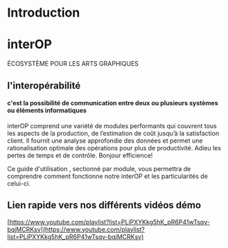 # Introduction

# interOP

ÉCOSYSTÈME POUR LES ARTS GRAPHIQUES

##

## l'interopérabilité

#### c'est la possibilité de communication entre deux ou plusieurs systèmes ou éléments informatiques 

interOP comprend une variété de modules performants qui couvrent tous les aspects de la production, de l’estimation de coût jusqu’à la satisfaction client. Il fournit une analyse approfondie des données et permet une rationalisation optimale des opérations pour plus de productivité. Adieu les pertes de temps et de contrôle. Bonjour efficience!

Ce guide d'utilisation , sectionné par module, vous permettra de comprendre comment fonctionne notre interOP et les particularités de celui-ci.


## Lien rapide vers nos différents vidéos démo

[https://www.youtube.com/playlist?list=PLiPXYKkg5hK_pR6P41wTsqv-bqjMCRKsv](https://www.youtube.com/playlist?list=PLiPXYKkg5hK_pR6P41wTsqv-bqjMCRKsv)

#
